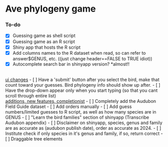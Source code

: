 # Ave phylogeny game

### To-do
- [x] Guessing game as shell script
- [x] Guessing game as an R script
- [x] Shiny app that hosts the R script
- [x] Add columns names to the R dataset when read, so can refer to answer$GENUS, etc. ((just change header==FALSE to TRUE idiot))
- [x] Autocomplete search bar in shinyapp version? *almost!!  
<br>
<u>ui changes</u>
- [ ] Have a 'submit' button after you select the bird, make that count toward your guesses. Bird phylogeny info should show up after.
- [ ] Have the drop-down appear only when you start typing (so that you cant scroll through entire list)  
<br>
<u>additions, new features, completionist</u>
- [ ] Completely add the Audubon Field Guide dataset
- [ ] Add orders manually
- [ ] Add guess numbers/limited guesses to R script, as well as how many species are in GENUS
- [ ] "Learn the bird families" section of shinyapp (Transcribe Audubon appendix)
- [ ] Disclaimer on shinyapp, species, genus and family are as accurate as (audubon publish date), order as accurate as 2024.
- [ ] Institute check if only species in it's genus and family, if so, return correct
- [ ] Draggable tree elements
